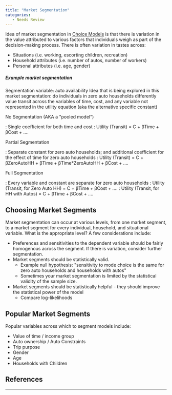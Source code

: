 ```yaml
---
title: "Market Segmentation"
categories:
   - Needs Review
---
```


Idea of market segmentation in [Choice Models](Choice_Models) is that there is variation in the value attributed to various factors that individuals weigh as part of the decision-making process. There is often variation in tastes across:

-   Situations (i.e. working, escorting children, recreation)
-   Household attributes (i.e. number of autos, number of workers)
-   Personal attributes (i.e. age, gender)

##### Example market segmentation

Segmentation variable: auto availability
Idea that is being explored in this market segmentation: do individuals in zero auto households differently value transit across the variables of time, cost, and any variable not represented in the utility equation (aka the alternative specific constant)

No Segmentation (AKA a "pooled model")

:   Single coefficient for both time and cost
:   Utility (Transit) = C + βTime + βCost + ....

Partial Segmentation

:   Separate constant for zero auto households; and additional coefficient for the effect of time for zero auto households
:   Utility (Transit) = C + βZeroAutoHH + βTime + βTime\*ZeroAutoHH + βCost + ....

Full Segmentation

:   Every variable and constant are separate for zero auto households
:   Utility (Transit, for Zero Auto HH) = C + βTime + βCost + ....
:   Utility (Transit, for HH with Autos) = C + βTime + βCost + ....

Choosing Market Segments
------------------------

Market segmentation can occur at various levels, from one market segment, to a market segment for every individual, household, and situational variable. What is the appropriate level? A few considerations include:

-   Preferences and sensitivities to the dependent variable should be fairly homogenous across the segment. If there is variation, consider further segmentation.
-   Market segments should be statistically valid.
    -   Example null hypothesis: "sensitivity to mode choice is the same for zero auto households and households with autos"
    -   Sometimes your market segmentation is limited by the statistical validity of the sample size.
-   Market segments should be statistically helpful - they should improve the statistical power of the model
    -   Compare log-likelihoods

Popular Market Segments
-----------------------

Popular variables across which to segment models include:

-   Value of time / income group
-   Auto ownership / Auto Constraints
-   Trip purpose
-   Gender
-   Age
-   Households with Children

References
----------

------------------------------------------------------------------------

